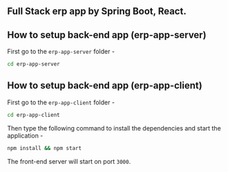 ## Full Stack erp app by Spring Boot, React.

## How to setup back-end app (erp-app-server)
First go to the `erp-app-server` folder -
```bash
cd erp-app-server
```

## How to setup back-end app (erp-app-client)

First go to the `erp-app-client` folder -
```bash
cd erp-app-client
```

Then type the following command to install the dependencies and start the application -
```bash
npm install && npm start
```

The front-end server will start on port `3000`.
